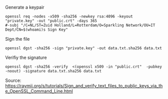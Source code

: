 Generate a keypair
```
openssl req -nodes -x509 -sha256 -newkey rsa:4096 -keyout "private.key" -out "public.crt" -days 365 
#-subj "/C=NL/ST=Zuid Holland/L=Rotterdam/O=Sparkling Network/OU=IT Dept/CN=$(whoami)s Sign Key"
```

Sign the file
```
openssl dgst -sha256 -sign "private.key" -out data.txt.sha256 data.txt
```

Verifiy the signature
```
openssl dgst -sha256 -verify  <(openssl x509 -in "public.crt"  -pubkey -noout) -signature data.txt.sha256 data.txt
```
Source: https://raymii.org/s/tutorials/Sign_and_verify_text_files_to_public_keys_via_the_OpenSSL_Command_Line.html
